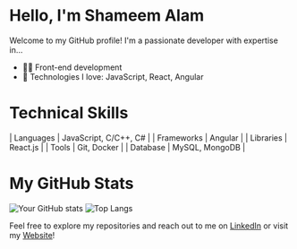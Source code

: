 # Hello, I'm Shameem Alam

Welcome to my GitHub profile! I'm a passionate developer with expertise in...

- 👨‍💻 Front-end development
- 🚀 Technologies I love: JavaScript, React, Angular

# Technical Skills
| Languages         | JavaScript, C/C++, C#    |
| Frameworks        | Angular                  |
| Libraries         | React.js                 |
| Tools             | Git, Docker              |
| Database          | MySQL, MongoDB           |

# My GitHub Stats

![Your GitHub stats](https://github-readme-stats.vercel.app/api?username=theshameem&show_icons=true&theme=radical)
![Top Langs](https://github-readme-stats.vercel.app/api/top-langs/?username=theshameem&layout=compact)


Feel free to explore my repositories and reach out to me on [LinkedIn](https://www.linkedin.com/in/shameem-alam/) or visit my [Website](https://www.shameemalam.com/)!
